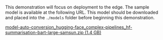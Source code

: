 This demonstration will focus on deployment to the edge.  The sample model is available at the following URL.  This model should be downloaded and placed into the `./models` folder before beginning this demonstration.

[model-auto-conversion_hugging-face_complex-pipelines_hf-summarisation-bart-large-samsun.zip (1.4 GB)](https://storage.googleapis.com/wallaroo-public-data/llm-models/model-auto-conversion_hugging-face_complex-pipelines_hf-summarisation-bart-large-samsun.zip)
